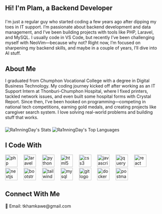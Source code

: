 <h2 align="left">Hi! I'm Plam, a Backend Developer</h2>

###

<p align="left">I'm just a regular guy who started coding a few years ago after dipping my toes in IT support. I’m passionate about backend development and data management, and I’ve been building projects with tools like PHP, Laravel, and MySQL. I usually code in VS Code, but recently I’ve been challenging myself with NeoVim—because why not? Right now, I’m focused on sharpening my backend skills, and maybe in a couple of years, I’ll dive into AI stuff.</p>

###

<h2 align="left">About Me</h2>
<p align="left">I graduated from Chumphon Vocational College with a degree in Digital Business Technology. My coding journey kicked off after working as an IT Support Intern at Thonburi-Chumphon Hospital, where I fixed printers, tackled network issues, and even built some hospital forms with Crystal Report. Since then, I’ve been hooked on programming—competing in national tech competitions, earning gold medals, and creating projects like caregiver search system. I love solving real-world problems and building stuff that works.</p>

###

![Ra1nningDay's Stats](https://github-readme-stats.vercel.app/api?username=Ra1nningDay&theme=nord&show_icons=true&hide_border=true&count_private=true)
![Ra1nningDay's Top Languages](https://github-readme-stats.vercel.app/api/top-langs/?username=Ra1nningDay&theme=nord&show_icons=true&hide_border=true&layout=compact)

###

<h2 align="left">I Code With</h2>
<div align="left"> 
  <img src="https://cdn.jsdelivr.net/gh/devicons/devicon/icons/php/php-original.svg" height="40" alt="php logo" /> <img width="12" />
  <img src="https://cdn.jsdelivr.net/gh/devicons/devicon/icons/laravel/laravel-plain.svg" height="40" alt="laravel logo" /> <img width="12" />
  <img src="https://cdn.jsdelivr.net/gh/devicons/devicon/icons/python/python-original.svg" height="40" alt="python logo" /> <img width="12" />
  <img src="https://cdn.jsdelivr.net/gh/devicons/devicon/icons/html5/html5-original.svg" height="40" alt="html5 logo" /> <img width="12" />
  <img src="https://cdn.jsdelivr.net/gh/devicons/devicon/icons/css3/css3-original.svg" height="40" alt="css3 logo" /> <img width="12" />
  <img src="https://cdn.jsdelivr.net/gh/devicons/devicon/icons/javascript/javascript-original.svg" height="40" alt="javascript logo" /> <img width="12" />
  <img src="https://cdn.jsdelivr.net/gh/devicons/devicon/icons/jquery/jquery-original.svg" height="40" alt="jquery logo" /> <img width="12" />
  <img src="https://cdn.jsdelivr.net/gh/devicons/devicon/icons/react/react-original.svg" height="40" alt="react logo" /> <img width="12" />
  <img src="https://cdn.jsdelivr.net/gh/devicons/devicon/icons/nextjs/nextjs-original.svg" height="40" alt="nextjs logo" /> <img width="12" />
  <img src="https://cdn.jsdelivr.net/gh/devicons/devicon/icons/bootstrap/bootstrap-original.svg" height="40" alt="bootstrap logo" /> <img width="12" />
  <img src="https://cdn.jsdelivr.net/gh/devicons/devicon/icons/tailwindcss/tailwindcss-plain.svg" height="40" alt="tailwindcss logo" /> <img width="12" />
  <img src="https://cdn.jsdelivr.net/gh/devicons/devicon/icons/mysql/mysql-original.svg" height="40" alt="mysql logo" /> <img width="12" />
  <img src="https://cdn.jsdelivr.net/gh/devicons/devicon/icons/git/git-original.svg" height="40" alt="git logo" /> <img width="12" />
  <img src="https://cdn.jsdelivr.net/gh/devicons/devicon/icons/docker/docker-original.svg" height="40" alt="docker logo" /> <img width="12" />
  <img src="https://cdn.jsdelivr.net/gh/devicons/devicon/icons/postman/postman-original.svg" height="40" alt="postman logo" /> <img width="12" />
</div>

###

<h2 align="left">Connect With Me</h2>
<p align="left">
  📧 Email: tkhamkawe@gmail.com<br>
</p>
